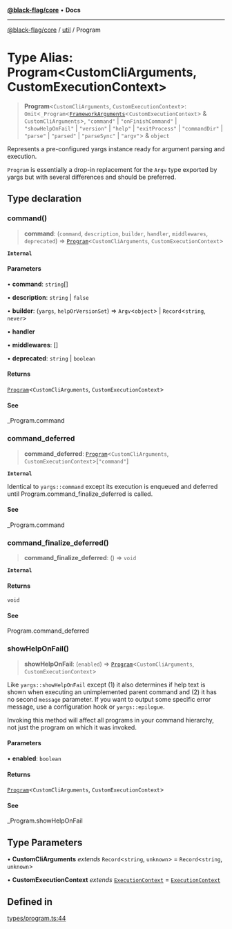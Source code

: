[**@black-flag/core**](../../README.md) • **Docs**

***

[@black-flag/core](../../README.md) / [util](../README.md) / Program

# Type Alias: Program\<CustomCliArguments, CustomExecutionContext\>

> **Program**\<`CustomCliArguments`, `CustomExecutionContext`\>: `Omit`\<`_Program`\<[`FrameworkArguments`](FrameworkArguments.md)\<`CustomExecutionContext`\> & `CustomCliArguments`\>, `"command"` \| `"onFinishCommand"` \| `"showHelpOnFail"` \| `"version"` \| `"help"` \| `"exitProcess"` \| `"commandDir"` \| `"parse"` \| `"parsed"` \| `"parseSync"` \| `"argv"`\> & `object`

Represents a pre-configured yargs instance ready for argument parsing and
execution.

`Program` is essentially a drop-in replacement for the `Argv` type exported
by yargs but with several differences and should be preferred.

## Type declaration

### command()

> **command**: (`command`, `description`, `builder`, `handler`, `middlewares`, `deprecated`) => [`Program`](Program.md)\<`CustomCliArguments`, `CustomExecutionContext`\>

**`Internal`**

#### Parameters

• **command**: `string`[]

• **description**: `string` \| `false`

• **builder**: (`yargs`, `helpOrVersionSet`) => `Argv`\<`object`\> \| `Record`\<`string`, `never`\>

• **handler**

• **middlewares**: []

• **deprecated**: `string` \| `boolean`

#### Returns

[`Program`](Program.md)\<`CustomCliArguments`, `CustomExecutionContext`\>

#### See

_Program.command

### command\_deferred

> **command\_deferred**: [`Program`](Program.md)\<`CustomCliArguments`, `CustomExecutionContext`\>\[`"command"`\]

**`Internal`**

Identical to `yargs::command` except its execution is enqueued and
deferred until Program.command_finalize_deferred is called.

#### See

_Program.command

### command\_finalize\_deferred()

> **command\_finalize\_deferred**: () => `void`

**`Internal`**

#### Returns

`void`

#### See

Program.command_deferred

### showHelpOnFail()

> **showHelpOnFail**: (`enabled`) => [`Program`](Program.md)\<`CustomCliArguments`, `CustomExecutionContext`\>

Like `yargs::showHelpOnFail` except (1) it also determines if help text is
shown when executing an unimplemented parent command and (2) it has no
second `message` parameter. If you want to output some specific error
message, use a configuration hook or `yargs::epilogue`.

Invoking this method will affect all programs in your command hierarchy,
not just the program on which it was invoked.

#### Parameters

• **enabled**: `boolean`

#### Returns

[`Program`](Program.md)\<`CustomCliArguments`, `CustomExecutionContext`\>

#### See

_Program.showHelpOnFail

## Type Parameters

• **CustomCliArguments** *extends* `Record`\<`string`, `unknown`\> = `Record`\<`string`, `unknown`\>

• **CustomExecutionContext** *extends* [`ExecutionContext`](ExecutionContext.md) = [`ExecutionContext`](ExecutionContext.md)

## Defined in

[types/program.ts:44](https://github.com/Xunnamius/black-flag/blob/96ce293f8a136c82839c1e658d19dc9a2441c0ab/types/program.ts#L44)
